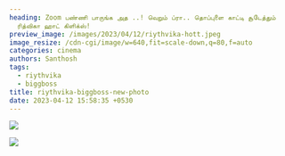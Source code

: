 ```yaml
---
heading: Zoom பண்ணி பாருங்க அத ..! வெறும் ப்ரா.. தொப்புளை காட்டி சூடேத்தும்
  ரித்விகா ஹாட் கிளிக்ஸ்!
preview_image: /images/2023/04/12/riythvika-hott.jpeg
image_resize: /cdn-cgi/image/w=640,fit=scale-down,q=80,f=auto
categories: cinema
authors: Santhosh
tags:
  - riythvika
  - biggboss
title: riythvika-biggboss-new-photo
date: 2023-04-12 15:58:35 +0530
---
```

![](/images/2023/04/12/riythvika-biggboss-new-photo2.jpeg)

![](/images/2023/04/12/riythvika-biggboss-new-photo.jpeg)